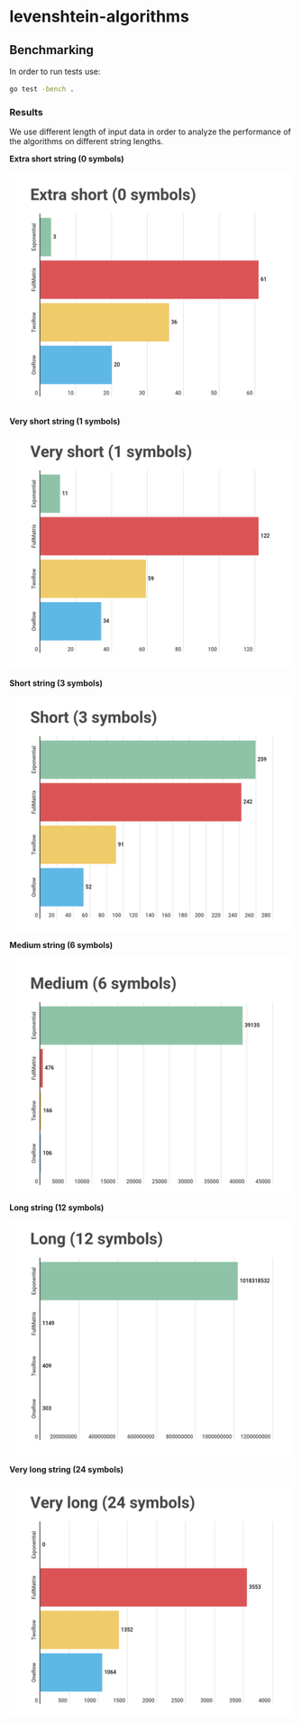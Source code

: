 # levenshtein-algorithms

## Benchmarking
In order to run tests use:
```bash
go test -bench .
```

### Results
We use different length of input data in order to analyze the performance of the algorithms on different string lengths.

**Extra short string (0 symbols)**

![Extra short](./img/extrashort.png)

**Very short string (1 symbols)**

![Very short](./img/veryshort.png)

**Short string (3 symbols)**

![Short](./img/short.png)

**Medium string (6 symbols)**

![Medium](./img/medium.png)

**Long string (12 symbols)**

![Long](./img/long.png)

**Very long string (24 symbols)**

![Long](./img/verylong.png)